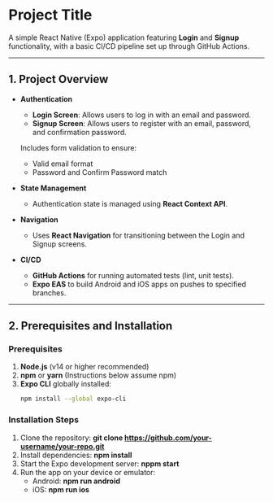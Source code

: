 # Project Title

A simple React Native (Expo) application featuring **Login** and **Signup** functionality, with a basic CI/CD pipeline set up through GitHub Actions.

---

## 1. Project Overview

- **Authentication**  
  - **Login Screen**: Allows users to log in with an email and password.  
  - **Signup Screen**: Allows users to register with an email, password, and confirmation password.  

  Includes form validation to ensure:
  - Valid email format
  - Password and Confirm Password match

- **State Management**  
  - Authentication state is managed using **React Context API**.

- **Navigation**  
  - Uses **React Navigation** for transitioning between the Login and Signup screens.

- **CI/CD**  
  - **GitHub Actions** for running automated tests (lint, unit tests).
  - **Expo EAS** to build Android and iOS apps on pushes to specified branches.

---

## 2. Prerequisites and Installation

### Prerequisites

1. **Node.js** (v14 or higher recommended)
2. **npm** or **yarn** (Instructions below assume npm)
3. **Expo CLI** globally installed:
   ```bash
   npm install --global expo-cli

### Installation Steps
1. Clone the repository: **git clone https://github.com/your-username/your-repo.git**
2. Install dependencies: **npm install**
3. Start the Expo development server: **nppm start**
4. Run the app on your device or emulator:
   - Android: **npm run android**
   - iOS: **npm run ios**
   